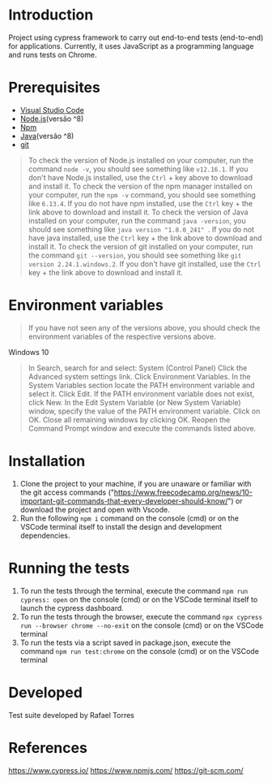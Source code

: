 # Introduction

Project using cypress framework to carry out end-to-end tests (end-to-end) for applications.
Currently, it uses JavaScript as a programming language and runs tests on Chrome.


# Prerequisites

- [Visual Studio Code](https://code.visualstudio.com/)
- [Node.js](https://nodejs.org/en/)(versão ^8)
- [Npm](https://docs.npmjs.com/cli/init/)
- [Java](https://www.java.com/pt_BR/download/)(versão ^8)
- [git](https://git-scm.com/downloads/)

> To check the version of Node.js installed on your computer, run the command `node -v`, you should see something like `v12.16.1`. If you don't have Node.js installed, use the `Ctrl` + key above to download and install it.
> To check the version of the npm manager installed on your computer, run the `npm -v` command, you should see something like `6.13.4`. If you do not have npm installed, use the `Ctrl` key + the link above to download and install it.
> To check the version of Java installed on your computer, run the command `java -version`, you should see something like `java version "1.8.0_241" `. If you do not have java installed, use the `Ctrl` key + the link above to download and install it.
> To check the version of git installed on your computer, run the command `git --version`, you should see something like `git version 2.24.1.windows.2`. If you don't have git installed, use the `Ctrl` key + the link above to download and install it.

# Environment variables

> If you have not seen any of the versions above, you should check the environment variables of the respective versions above.

Windows 10
> In Search, search for and select: System (Control Panel)
> Click the Advanced system settings link.
> Click Environment Variables. In the System Variables section locate the PATH environment variable and select it. Click Edit. If the PATH environment variable does not exist, click New.
> In the Edit System Variable (or New System Variable) window, specify the value of the PATH environment variable. Click on OK. Close all remaining windows by clicking OK.
> Reopen the Command Prompt window and execute the commands listed above.

# Installation

1.  Clone the project to your machine, if you are unaware or familiar with the git access commands ("https://www.freecodecamp.org/news/10-important-git-commands-that-every-developer-should-know/") or download the project and open with Vscode.
2.  Run the following `npm i` command on the console (cmd) or on the VSCode terminal itself to install the design and development dependencies.

# Running the tests

1.  To run the tests through the terminal, execute the command `npm run cypress: open` on the console (cmd) or on the VSCode terminal itself to launch the cypress dashboard.
2.  To run the tests through the browser, execute the command `npx cypress run --browser chrome --no-exit` on the console (cmd) or on the VSCode terminal
3.  To run the tests via a script saved in package.json, execute the command `npm run test:chrome` on the console (cmd) or on the VSCode terminal

# Developed

Test suite developed by Rafael Torres

# References

https://www.cypress.io/
https://www.npmjs.com/
https://git-scm.com/
